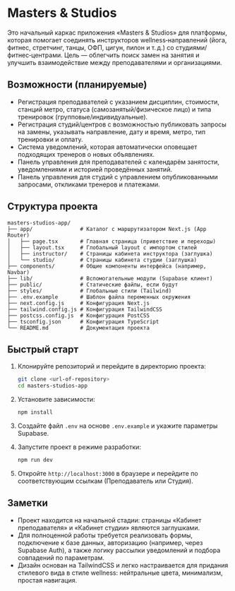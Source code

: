 # Masters & Studios

Это начальный каркас приложения «Masters & Studios» для платформы, которая помогает
соединять инструкторов wellness‑направлений (йога, фитнес, стретчинг, танцы,
ОФП, цигун, пилон и т. д.) со студиями/фитнес‑центрами. Цель — облегчить поиск
замен на занятия и улучшить взаимодействие между преподавателями и организациями.

## Возможности (планируемые)

- Регистрация преподавателей с указанием дисциплин, стоимости, станций метро,
  статуса (самозанятый/физическое лицо) и типа тренировок (групповые/индивидуальные).
- Регистрация студий/центров с возможностью публиковать запросы на замены,
  указывать направление, дату и время, метро, тип тренировки и оплату.
- Система уведомлений, которая автоматически оповещает подходящих тренеров
  о новых объявлениях.
- Панель управления для преподавателей с календарём занятости, уведомлениями и
  историей проведённых занятий.
- Панель управления для студий с управлением опубликованными запросами,
  откликами тренеров и платежами.

## Структура проекта

```
masters-studios-app/
├── app/               # Каталог с маршрутизатором Next.js (App Router)
│   ├── page.tsx       # Главная страница (приветствие и переходы)
│   ├── layout.tsx     # Глобальный layout с импортом стилей
│   ├── instructor/    # Страницы кабинета инструктора (заглушка)
│   └── studio/        # Страницы кабинета студии (заглушка)
├── components/        # Общие компоненты интерфейса (например, Navbar)
├── lib/               # Вспомогательные модули (Supabase клиент)
├── public/            # Статические файлы, если будут
├── styles/            # Глобальные стили (Tailwind)
├── .env.example       # Шаблон файла переменных окружения
├── next.config.js     # Конфигурация Next.js
├── tailwind.config.js # Конфигурация TailwindCSS
├── postcss.config.js  # Конфигурация PostCSS
├── tsconfig.json      # Конфигурация TypeScript
└── README.md          # Документация проекта
```

## Быстрый старт

1. Клонируйте репозиторий и перейдите в директорию проекта:

   ```bash
   git clone <url-of-repository>
   cd masters-studios-app
   ```

2. Установите зависимости:

   ```bash
   npm install
   ```

3. Создайте файл `.env` на основе `.env.example` и укажите параметры Supabase.

4. Запустите проект в режиме разработки:

   ```bash
   npm run dev
   ```

5. Откройте `http://localhost:3000` в браузере и перейдите по соответствующим
   ссылкам (Преподаватель или Студия).

## Заметки

- Проект находится на начальной стадии: страницы «Кабинет преподавателя» и
  «Кабинет студии» являются заглушками. 
- Для полноценной работы требуется реализовать формы, подключение к базе данных,
  авторизацию (например, через Supabase Auth), а также логику рассылки
  уведомлений и подбора совпадений по параметрам.
- Дизайн основан на TailwindCSS и легко настраивается для придания стилевого
  вида в стиле wellness: нейтральные цвета, минимализм, простая навигация.
